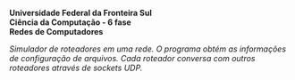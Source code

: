 <b>Universidade Federal da Fronteira Sul</b><br>
<b>Ciência da Computação - 6 fase</b><br>
<b>Redes de Computadores</b><br>

<i>Simulador de roteadores em uma rede. O programa obtém as informações de configuração de arquivos. Cada roteador
conversa com outros roteadores através de sockets UDP.</i>
